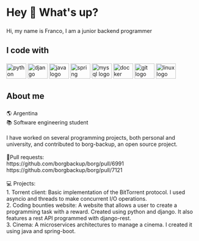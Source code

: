 <h1 align="left">Hey 👋 What's up?</h1>

###

<p align="left">Hi, my name is Franco, I am a junior backend programmer</p>

###

<h2 align="left">I code with</h2>

###

<div align="left">
  <img src="https://cdn.jsdelivr.net/gh/devicons/devicon/icons/python/python-original.svg" height="40" width="52" alt="python logo"  />
  <img src="https://cdn.jsdelivr.net/gh/devicons/devicon/icons/django/django-plain.svg" height="40" width="52" alt="django logo"  />
  <img src="https://cdn.jsdelivr.net/gh/devicons/devicon/icons/java/java-original.svg" height="40" width="52" alt="java logo"  />
  <img src="https://cdn.jsdelivr.net/gh/devicons/devicon/icons/spring/spring-original.svg" height="40" width="52" alt="spring logo"  />
  <img src="https://cdn.jsdelivr.net/gh/devicons/devicon/icons/mysql/mysql-original.svg" height="40" width="52" alt="mysql logo"  />
  <img src="https://cdn.jsdelivr.net/gh/devicons/devicon/icons/docker/docker-original.svg" height="40" width="52" alt="docker logo"  />
  <img src="https://cdn.jsdelivr.net/gh/devicons/devicon/icons/git/git-original.svg" height="40" width="52" alt="git logo"  />
  <img src="https://cdn.jsdelivr.net/gh/devicons/devicon/icons/linux/linux-original.svg" height="40" width="52" alt="linux logo"  />
</div>

###

<h2 align="left">About me</h2>

###

<p align="left">🌎 Argentina  <br>📚 Software engineering student<br><br>I have worked on several programming projects, both personal and university, and contributed to borg-backup, an open source project.<br><br>📌Pull requests:<br>https://github.com/borgbackup/borg/pull/6991<br>https://github.com/borgbackup/borg/pull/7121<br><br>💻 Projects:<br>1. Torrent client: Basic implementation of the BitTorrent protocol. I used asyncio and threads to make concurrent I/O operations.<br>2. Coding bounties website: A website that allows a user to create a programming task with a reward. Created using python and django. It also features a rest API programmed with django-rest.<br>3. Cinema: A microservices architectures to manage a cinema. I created it using java and spring-boot.</p>

###
